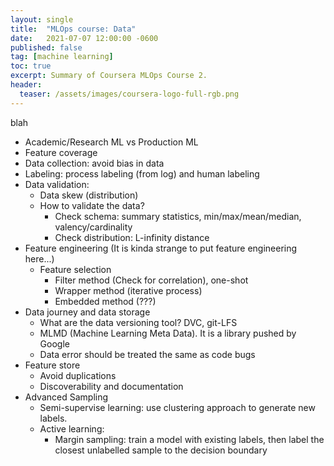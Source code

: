 ```yaml
---
layout: single
title:  "MLOps course: Data"
date:   2021-07-07 12:00:00 -0600
published: false
tag: [machine learning]
toc: true
excerpt: Summary of Coursera MLOps Course 2.
header:
  teaser: /assets/images/coursera-logo-full-rgb.png
---
```

blah

* Academic/Research ML vs Production ML
* Feature coverage
* Data collection: avoid bias in data
* Labeling: process labeling (from log) and human labeling
* Data validation:
  * Data skew (distribution)
  * How to validate the data?
    * Check schema: summary statistics, min/max/mean/median, valency/cardinality
    * Check distribution: L-infinity distance
* Feature engineering (It is kinda strange to put feature engineering here...)
  * Feature selection
    * Filter method (Check for correlation), one-shot
    * Wrapper method (iterative process)
    * Embedded method (???)
* Data journey and data storage
  * What are the data versioning tool? DVC, git-LFS
  * MLMD (Machine Learning Meta Data). It is a library pushed by Google
  * Data error should be treated the same as code bugs
* Feature store
  * Avoid duplications
  * Discoverability and documentation
* Advanced Sampling
  * Semi-supervise learning: use clustering approach to generate new labels.
  * Active learning:
    * Margin sampling: train a model with existing labels, then label the closest unlabelled sample to the decision boundary
